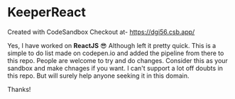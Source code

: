 # KeeperReact
Created with CodeSandbox
Checkout at- https://dgi56.csb.app/

Yes, I have worked on **ReactJS** 😎
Although left it pretty quick. This is a simple to do list made on codepen.io and added the pipeline from there to this repo.
People are welcome to try and do changes. Consider this as your sandbox and make chnages if you want. I can't support a lot off doubts in this repo. But will surely help anyone seeking it in this domain.

Thanks!
